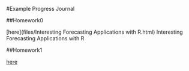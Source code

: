 #Example Progress Journal

##Homework0

[here](files/Interesting Forecasting Applications with R.html) Interesting Forecasting Applications with R


##Homework1

[here](files/HW1/HW1.html) 
